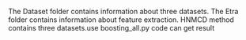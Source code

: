 The Dataset folder contains information about three datasets.
The Etra folder contains information about feature extraction.
HNMCD method contains three datasets.use boosting_all.py code can get result
